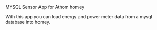 MYSQL Sensor App for Athom homey

With this app you can load energy and power meter data from a mysql database into homey. 